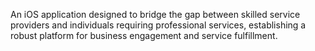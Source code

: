 An iOS application designed to bridge the gap between skilled service providers and individuals requiring professional services, establishing a robust platform for business engagement and service fulfillment.
